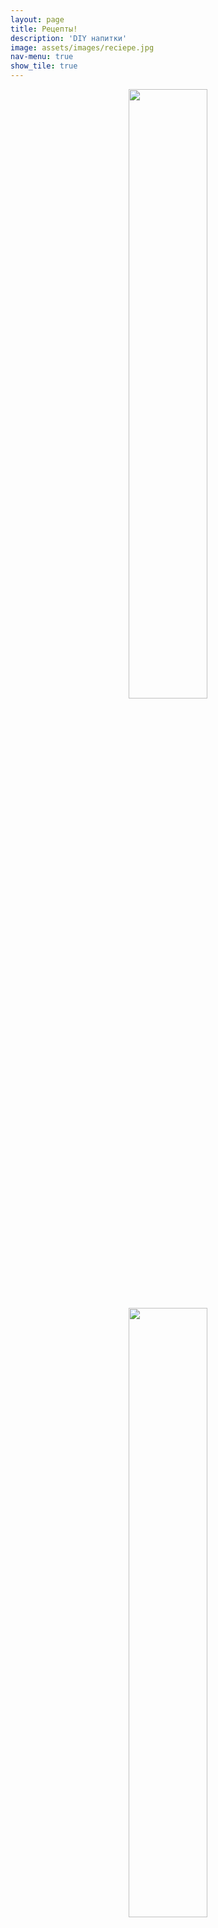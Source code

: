 ```yaml
---
layout: page
title: Рецепты!
description: 'DIY напитки'
image: assets/images/reciepe.jpg
nav-menu: true
show_tile: true
---
```


<center><img style="width:50%;height:auto" src="{{ site.url }}/assets/images/material/my/ingwer.png"></center>


<center><img style="width:50%;height:auto" src="{{ site.url }}/assets/images/material/my/chili.png"></center>


<center><img style="width:50%;height:auto" src="{{ site.url }}/assets/images/material/my/husten.png"></center>


<center><img style="width:50%;height:auto" src="{{ site.url }}/assets/images/material/my/thymian.png"></center>


<center><img style="width:50%;height:auto" src="{{ site.url }}/assets/images/material/my/ad_1.png"></center>


<center><img style="width:50%;height:auto" src="{{ site.url }}/assets/images/material/my/ad_2.png"></center>


